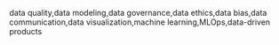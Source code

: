 data quality,data modeling,data governance,data ethics,data bias,data communication,data visualization,machine learning,MLOps,data-driven products
